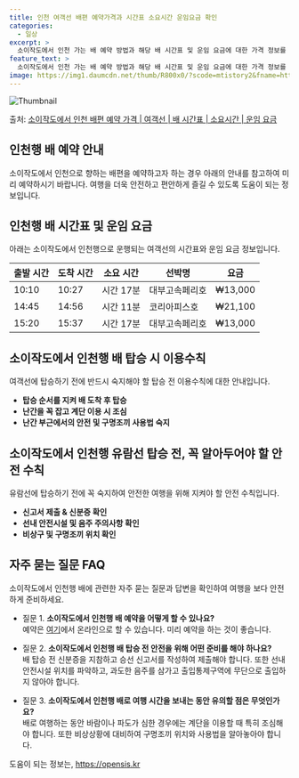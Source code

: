 ```yaml
---
title: 인천 여객선 배편 예약가격과 시간표 소요시간 운임요금 확인
categories:
  - 일상
excerpt: >
  소이작도에서 인천 가는 배 예약 방법과 해당 배 시간표 및 운임 요금에 대한 가격 정보를 안내 드리겠습니다. 안전하고 재밋는 인천행 여행을 위해 아래 정보 참고하시기 바랍니다. 인천행 배편 예약하기 👈 클릭소이작도에서 인천행 배 시간표출발 시간도착 시간소요 시간선박명요금10:1010:270시간 17분대부고속페리호13,000원14:4514:560시간 11분코리아피스호21,100원15:2015:370시간 17분대부고속페리호13,000원인천행 배편 예약하기 👈 클릭소이작도에서 인천행 여객선 탑승 시 이용수칙소이작도에서 인천행 배 출항시간을 확인한 후 충분한 여유시간을 가지고 탑승해야 합니다. 중요한 내용탑승 순서를 지키며 배가 도착하고 나서 탑승해야 합니다.계단을 이용할 때 난간을 꼭 잡고 바람이 강할 때는 ..
feature_text: >
  소이작도에서 인천 가는 배 예약 방법과 해당 배 시간표 및 운임 요금에 대한 가격 정보를 안내 드리겠습니다. 안전하고 재밋는 인천행 여행을 위해 아래 정보 참고하시기 바랍니다. 인천행 배편 예약하기 👈 클릭소이작도에서 인천행 배 시간표출발 시간도착 시간소요 시간선박명요금10:1010:270시간 17분대부고속페리호13,000원14:4514:560시간 11분코리아피스호21,100원15:2015:370시간 17분대부고속페리호13,000원인천행 배편 예약하기 👈 클릭소이작도에서 인천행 여객선 탑승 시 이용수칙소이작도에서 인천행 배 출항시간을 확인한 후 충분한 여유시간을 가지고 탑승해야 합니다. 중요한 내용탑승 순서를 지키며 배가 도착하고 나서 탑승해야 합니다.계단을 이용할 때 난간을 꼭 잡고 바람이 강할 때는 ..
image: https://img1.daumcdn.net/thumb/R800x0/?scode=mtistory2&fname=https%3A%2F%2Fblog.kakaocdn.net%2Fdn%2FKTllL%2FbtsHCcdCwQ3%2F3QqrIveaU5FXzyTmJuOba1%2Fimg.webp
---
```


![Thumbnail](https://img1.daumcdn.net/thumb/R800x0/?scode=mtistory2&fname=https%3A%2F%2Fblog.kakaocdn.net%2Fdn%2FKTllL%2FbtsHCcdCwQ3%2F3QqrIveaU5FXzyTmJuOba1%2Fimg.webp)

<p>출처: <a href="https://opensis.kr/entry/%EC%86%8C%EC%9D%B4%EC%9E%91%EB%8F%84%EC%97%90%EC%84%9C-%EC%9D%B8%EC%B2%9C-%EB%B0%B0%ED%8E%B8-%EC%98%88%EC%95%BD-%EA%B0%80%EA%B2%A9-%EC%97%AC%EA%B0%9D%EC%84%A0-%EB%B0%B0-%EC%8B%9C%EA%B0%84%ED%91%9C-%EC%86%8C%EC%9A%94%EC%8B%9C%EA%B0%84-%EC%9A%B4%EC%9E%84-%EC%9A%94%EA%B8%88" rel="dofollow">소이작도에서 인천 배편 예약 가격 | 여객선 | 배 시간표 | 소요시간 | 운임 요금</a> </p>

## 인천행 배 예약 안내

소이작도에서 인천으로 향하는 배편을 예약하고자 하는 경우 아래의 안내를 참고하여 미리 예약하시기 바랍니다. 여행을 더욱 안전하고 편안하게
즐길 수 있도록 도움이 되는 정보입니다.

## **인천행 배 시간표 및 운임 요금**

아래는 소이작도에서 인천행으로 운행되는 여객선의 시간표와 운임 요금 정보입니다.

출발 시간 | 도착 시간 | 소요 시간 | 선박명 | 요금  
---|---|---|---|---  
10:10 | 10:27 | 시간 17분 | 대부고속페리호 | ₩13,000  
14:45 | 14:56 | 시간 11분 | 코리아피스호 | ₩21,100  
15:20 | 15:37 | 시간 17분 | 대부고속페리호 | ₩13,000  
  
## **소이작도에서 인천행 배 탑승 시 이용수칙**

여객선에 탑승하기 전에 반드시 숙지해야 할 탑승 전 이용수칙에 대한 안내입니다.

  * **탑승 순서를 지켜 배 도착 후 탑승**
  * **난간을 꼭 잡고 계단 이용 시 조심**
  * **난간 부근에서의 안전 및 구명조끼 사용법 숙지**

## **소이작도에서 인천행 유람선 탑승 전, 꼭 알아두어야 할 안전 수칙**

유람선에 탑승하기 전에 꼭 숙지하여 안전한 여행을 위해 지켜야 할 안전 수칙입니다.

  * **신고서 제출 & 신분증 확인**
  * **선내 안전시설 및 음주 주의사항 확인**
  * **비상구 및 구명조끼 위치 확인**

## **자주 묻는 질문 FAQ**

소이작도에서 인천행 배에 관련한 자주 묻는 질문과 답변을 확인하여 여행을 보다 안전하게 준비하세요.

  * 질문 1. **소이작도에서 인천행 배 예약을 어떻게 할 수 있나요?**  
예약은 [여기](https://opensis.kr/entry/%EC%86%8C%EC%9D%B4%EC%9E%91%EB%8F%84%EC%97%90%EC%84%9C-%EC%9D%B8%EC%B2%9C-%EB%B0%B0%ED%8E%B8-%EC%98%88%EC%95%BD-%EA%B0%80%EA%B2%A9-%EC%97%AC%EA%B0%9D%EC%84%A0-%EB%B0%B0-%EC%8B%9C%EA%B0%84%ED%91%9C-%EC%86%8C%EC%9A%94%EC%8B%9C%EA%B0%84-%EC%9A%B4%EC%9E%84-%EC%9A%94%EA%B8%88)에서 온라인으로 할 수 있습니다. 미리 예약을 하는 것이 좋습니다.

  * 질문 2. **소이작도에서 인천행 배 탑승 전 안전을 위해 어떤 준비를 해야 하나요?**  
배 탑승 전 신분증을 지참하고 승선 신고서를 작성하여 제출해야 합니다. 또한 선내 안전시설 위치를 파악하고, 과도한 음주를 삼가고
출입통제구역에 무단으로 출입하지 않아야 합니다.

  * 질문 3. **소이작도에서 인천행 배로 여행 시간을 보내는 동안 유의할 점은 무엇인가요?**  
배로 여행하는 동안 바람이나 파도가 심한 경우에는 계단을 이용할 때 특히 조심해야 합니다. 또한 비상상황에 대비하여 구명조끼 위치와 사용법을
알아놓아야 합니다.



 

도움이 되는 정보는, <a href="https://opensis.kr" rel="dofollow">https://opensis.kr</a>


